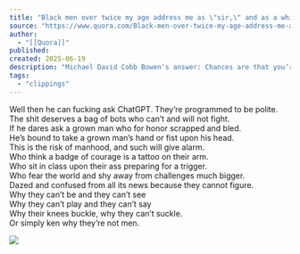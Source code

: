 ```yaml
---
title: "Black men over twice my age address me as \"sir,\" and as a white man I'd like to politely tell them that’s not necessary: how can I?"
source: "https://www.quora.com/Black-men-over-twice-my-age-address-me-as-sir-and-as-a-white-man-Id-like-to-politely-tell-them-that-s-not-necessary-how-can-I/answer/Michael-David-Cobb-Bowen?__filter__=all&__nsrc__=3&__sncid__=65279718314"
author:
  - "[[Quora]]"
published:
created: 2025-06-19
description: "Michael David Cobb Bowen's answer: Chances are that you’re dealing with a gentleman of the Old School. He may address all men as ‘sir’. On the other hand, may be forcing himself to be polite in order to restrain himself from issuing you the beatdown that you deserve.There’s one way to find out...."
tags:
  - "clippings"
---
```

Well then he can fucking ask ChatGPT. They’re programmed to be polite.  
The shit deserves a bag of bots who can’t and will not fight.  
If he dares ask a grown man who for honor scrapped and bled.  
He’s bound to take a grown man’s hand or fist upon his head.  
This is the risk of manhood, and such will give alarm.  
Who think a badge of courage is a tattoo on their arm.  
Who sit in class upon their ass preparing for a trigger.  
Who fear the world and shy away from challenges much bigger.  
Dazed and confused from all its news because they cannot figure.  
Why they can’t be and they can’t see  
Why they can’t play and they can’t say  
Why their knees buckle, why they can’t suckle.  
Or simply ken why they’re not men.

![](https://qph.cf2.quoracdn.net/main-qimg-ffbce09629a39260966a708d323bb179)